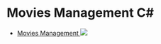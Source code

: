 # Movies Management C#

<ul>

<li>
      <a href="https://github.com/Laura-ElenaOlaru/C-Sharp-Projects/tree/main/Movies%20Management"> 
			   Movies Management
	<img src="https://user-images.githubusercontent.com/57533863/115906921-d8787f00-a470-11eb-94c5-1544fc1a4e8e.png">
      </a>
</li>

</ul>
